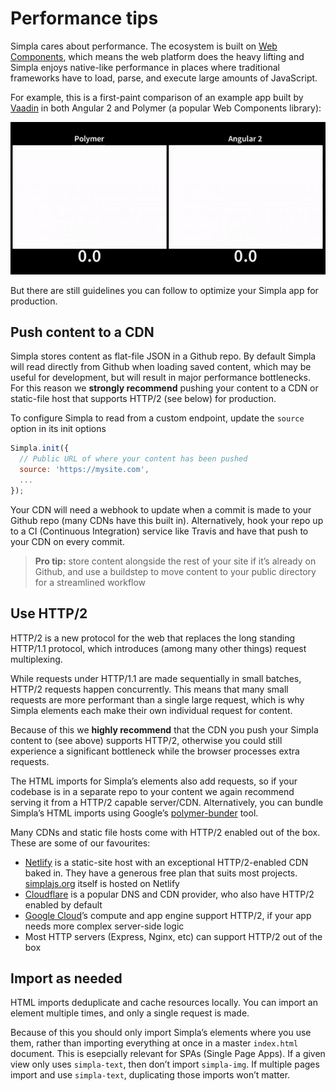 # Performance tips

Simpla cares about performance. The ecosystem is built on [Web Components](https://www.webcomponents.org/introduction), which means the web platform does the heavy lifting and Simpla enjoys native-like performance in places where traditional frameworks have to load, parse, and execute large amounts of JavaScript.

For example, this is a first-paint comparison of an example app built by [Vaadin](https://vaadin.com) in both Angular 2 and Polymer (a popular Web Components library):

![Performance comparison](/assets/img/perf-comparison.gif)

But there are still guidelines you can follow to optimize your Simpla app for production.

## Push content to a CDN

Simpla stores content as flat-file JSON in a Github repo. By default Simpla will read directly from Github when loading saved content, which may be useful for development, but will result in major performance bottlenecks. For this reason we **strongly recommend** pushing your content to a CDN or static-file host that supports HTTP/2 (see below) for production.

To configure Simpla to read from a custom endpoint, update the `source` option in its init options

```js
Simpla.init({
  // Public URL of where your content has been pushed
  source: 'https://mysite.com',
  ...
});
```

Your CDN will need a webhook to update when a commit is made to your Github repo (many CDNs have this built in). Alternatively, hook your repo up to a CI (Continuous Integration) service like Travis and have that push to your CDN on every commit.

> **Pro tip:** store content alongside the rest of your site if it’s already on Github, and use a buildstep to move content to your public directory for a streamlined workflow

## Use HTTP/2

HTTP/2 is a new protocol for the web that replaces the long standing HTTP/1.1 protocol, which introduces (among many other things) request multiplexing.

While requests under HTTP/1.1 are made sequentially in small batches, HTTP/2 requests happen concurrently. This means that many small requests are more performant than a single large request, which is why Simpla elements each make their own individual request for content.

Because of this we **highly recommend** that the CDN you push your Simpla content to (see above) supports HTTP/2, otherwise you could still experience a significant bottleneck while the browser processes extra requests.

The HTML imports for Simpla’s elements also add requests, so if your codebase is in a separate repo to your content we again recommend serving it from a HTTP/2 capable server/CDN. Alternatively, you can bundle Simpla’s HTML imports using Google’s [polymer-bunder](https://github.com/Polymer/polymer-bundler) tool.

Many CDNs and static file hosts come with HTTP/2 enabled out of the box. These are some of our favourites:

*   [Netlify](https://netlify.com) is a static-site host with an exceptional HTTP/2-enabled CDN baked in. They have a generous free plan that suits most projects. [simplajs.org](http://simplajs.org) itself is hosted on Netlify
*   [Cloudflare](https://cloudflare.com) is a popular DNS and CDN provider, who also have HTTP/2 enabled by default
*   [Google Cloud](https://cloud.google.com)’s compute and app engine support HTTP/2, if your app needs more complex server-side logic
*   Most HTTP servers (Express, Nginx, etc) can support HTTP/2 out of the box

## Import as needed

HTML imports deduplicate and cache resources locally. You can import an element multiple times, and only a single request is made.

Because of this you should only import Simpla’s elements where you use them, rather than importing everything at once in a master `index.html` document. This is esepcially relevant for SPAs (Single Page Apps). If a given view only uses `simpla-text`, then don’t import `simpla-img`. If multiple pages import and use `simpla-text`, duplicating those imports won’t matter.
